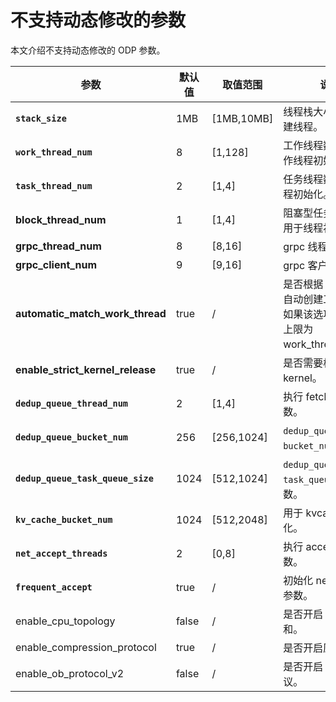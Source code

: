 不支持动态修改的参数 
===============================

本文介绍不支持动态修改的 ODP 参数。 




|              **参数**               | **默认值** |   **取值范围**   |                        **说明**                        |
|-----------------------------------|---------|--------------|------------------------------------------------------|
| **`stack_size`**                  | 1MB     | \[1MB,10MB\] | 线程栈大小。用于创建线程。                                        |
| **`work_thread_num`**             | 8       | \[1,128\]    | 工作线程数。用于工作线程初始化。                                     |
| **`task_thread_num`**             | 2       | \[1,4\]      | 任务线程数。用于线程初始化。                                       |
| **block_thread_num**              | 1       | \[1,4\]      | 阻塞型任务线程数，用于线程初始化。                                    |
| **grpc_thread_num**               | 8       | \[8,16\]     | grpc 线程数。                                            |
| **grpc_client_num**               | 9       | \[9,16\]     | grpc 客户端数。                                           |
| **automatic_match_work_thread**   | true    | /            | 是否根据 CPU 核数自动创建工作线程。如果该选项为 true，上限为 work_thread_num。 |
| **enable_strict_kernel_release**  | true    | /            | 是否需要校验 OS kernel。                                    |
| **`dedup_queue_thread_num`**      | 2       | \[1,4\]      | 执行 fetch 任务线程数。                                      |
| **`dedup_queue_bucket_num`**      | 256     | \[256,1024\] | `dedup_queue`的`bucket_num`参数。                        |
| **`dedup_queue_task_queue_size`** | 1024    | \[512,1024\] | `dedup_queue`的`task_queue_size`参数。                   |
| **`kv_cache_bucket_num`**         | 1024    | \[512,2048\] | 用于 kvcache 初始化。                                      |
| **`net_accept_threads`**          | 2       | \[0,8\]      | 执行 accept 的线程数。                                      |
| **`frequent_accept`**             | true    | /            | 初始化 net accept 参数。                                   |
| enable_cpu_topology               | false   | /            | 是否开启 CPU 亲和。                                         |
| enable_compression_protocol       | true    | /            | 是否开启压缩协议。                                            |
| enable_ob_protocol_v2             | false   | /            | 是否开启 OB2.0 协议。                                       |


